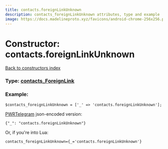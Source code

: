 ```yaml
---
title: contacts.foreignLinkUnknown
description: contacts_foreignLinkUnknown attributes, type and example
image: https://docs.madelineproto.xyz/favicons/android-chrome-256x256.png
---
```

# Constructor: contacts.foreignLinkUnknown  
[Back to constructors index](index.md)






### Type: [contacts\_ForeignLink](../types/contacts_ForeignLink.md)


### Example:

```
$contacts_foreignLinkUnknown = ['_' => 'contacts.foreignLinkUnknown'];
```  

[PWRTelegram](https://pwrtelegram.xyz) json-encoded version:

```
{"_": "contacts.foreignLinkUnknown"}
```


Or, if you're into Lua:  


```
contacts_foreignLinkUnknown={_='contacts.foreignLinkUnknown'}

```


